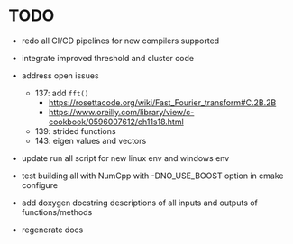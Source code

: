 # TODO

* redo all CI/CD pipelines for new compilers supported

* integrate improved threshold and cluster code

* address open issues
  * 137: add `fft()`
    * <https://rosettacode.org/wiki/Fast_Fourier_transform#C.2B.2B>
    * <https://www.oreilly.com/library/view/c-cookbook/0596007612/ch11s18.html>
  * 139: strided functions
  * 143: eigen values and vectors

* update run all script for new linux env and windows env
* test building all with NumCpp with -DNO_USE_BOOST option in cmake configure

* add doxygen docstring descriptions of all inputs and outputs of functions/methods
* regenerate docs
